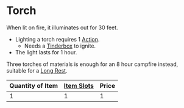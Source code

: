 # Torch

When lit on fire, it illuminates out for 30 feet. 

* Lighting a torch requires 1 [Action](../../../../../Game%20Procedures/Action.md).
  * Needs a [Tinderbox](../10%20Coins/Tinderbox.md) to ignite.
* The light lasts for 1 hour.

Three torches of materials is enough for an 8 hour campfire instead, suitable for a [Long Rest](../../../../../Game%20Procedures/Resting.md#Long%20Rest).

|Quantity of Item|[Item Slots](../../../../../Player%20Characters/Derived%20Statistics/Item%20Slots.md)|Price|
|----------------|----------|-----|
|1|1|1|
